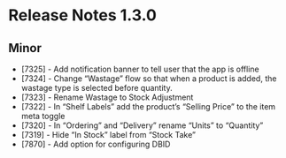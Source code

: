 # Release Notes 1.3.0

## Minor

* [7325] - Add notification banner to tell user that the app is offline
* [7324] - Change “Wastage” flow so that when a product is added, the wastage type is selected before quantity.
* [7323] - Rename Wastage to Stock Adjustment
* [7322] - In “Shelf Labels” add the product’s “Selling Price” to the item meta toggle
* [7320] - In “Ordering” and “Delivery” rename “Units” to “Quantity”
* [7319] - Hide “In Stock” label from “Stock Take”
* [7870] - Add option for configuring DBID
